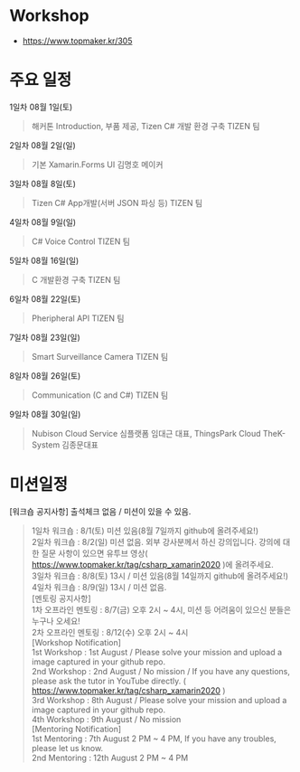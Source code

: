 
# Workshop
- https://www.topmaker.kr/305

# 주요 일정
1일차  08월 1일(토)
> 해커톤 Introduction, 부품 제공, Tizen C# 개발 환경 구축  TIZEN 팀 

2일차  08월 2일(일)
> 기본 Xamarin.Forms UI  김명호 메이커

3일차  08월 8일(토)  
> Tizen C# App개발(서버 JSON 파싱 등) TIZEN 팀

4일차  08월 9일(일)  
> C# Voice Control  TIZEN 팀

5일차  08월 16일(일) 
> C 개발환경 구축 TIZEN 팀

6일차  08월 22일(토)  
> Pheripheral API TIZEN 팀

7일차  08월 23일(일)  
> Smart Surveillance Camera  TIZEN 팀 

8일차  08월 26일(토)  
> Communication (C and C#)  TIZEN 팀 

9일차  08월 30일(일)  
> Nubison Cloud Service  심플랫폼 임대근 대표, ThingsPark Cloud  TheK-System 김종문대표

# 미션일정
[워크숍 공지사항] 출석체크 없음 / 미션이 있을 수 있음.  
> 1일차 워크숍 : 8/1(토) 미션 있음(8월 7일까지 github에 올려주세요!)  
> 2일차 워크숍 : 8/2(일) 미션 없음. 외부 강사분께서 하신 강의입니다. 강의에 대한 질문 사항이 있으면 유투브 영상( https://www.topmaker.kr/tag/csharp_xamarin2020 )에 올려주세요.  
> 3일차 워크숍 : 8/8(토) 13시 / 미션 있음(8월 14일까지 github에 올려주세요!)  
> 4일차 워크숍 : 8/9(일) 13시 / 미션 없음.  
[멘토링 공지사항]  
> 1차 오프라인 멘토링 : 8/7(금) 오후 2시 ~ 4시, 미션 등 어려움이 있으신 분들은 누구나 오세요!  
> 2차 오프라인 멘토링 : 8/12(수) 오후 2시 ~ 4시  
[Workshop Notification]  
> 1st Workshop : 1st August / Please solve your mission and upload a image captured in your github repo.  
> 2nd Workshop : 2nd August / No mission / If you have any questions, please ask the tutor in YouTube directly. ( https://www.topmaker.kr/tag/csharp_xamarin2020 )  
> 3rd Workshop : 8th August / Please solve your mission and upload a image captured in your github repo.  
> 4th Workshop : 9th August / No mission  
[Mentoring Notification]  
> 1st Mentoring : 7th August 2 PM ~ 4 PM, If you have any troubles, please let us know.  
> 2nd Mentoring : 12th August 2 PM ~ 4 PM  
